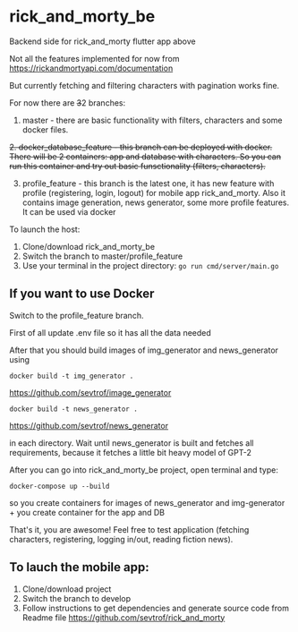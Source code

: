 # rick_and_morty_be

Backend side for rick_and_morty flutter app above

Not all the features implemented for now from 
https://rickandmortyapi.com/documentation

But currently fetching and filtering characters with pagination works fine.

For now there are ~~3~~2 branches:
1. master - there are basic functionality with filters, characters and some docker files.

~~2. docker_database_feature - this branch can be deployed with docker. There will be 2 containers: app and database with characters. So you can run this container and try out basic funsctionality (filters, characters).~~

3. profile_feature - this branch is the latest one, it has new feature with profile (registering, login, logout) for mobile app rick_and_morty. Also it contains image generation, news generator, some more profile features. It can be used via docker

To launch the host:
1. Clone/download rick_and_morty_be
2. Switch the branch to master/profile_feature
3. Use your terminal in the project directory: 
```go run cmd/server/main.go```


## If you want to use Docker
Switch to the profile_feature branch. 

First of all update .env file so it has all the data needed

After that you should build images of img_generator and news_generator using

```docker build -t img_generator . ```

https://github.com/sevtrof/image_generator


```docker build -t news_generator . ```

https://github.com/sevtrof/news_generator

in each directory. Wait until news_generator is built and fetches all requirements, because it fetches a little bit heavy model of GPT-2

After you can go into rick_and_morty_be project, open terminal and type:

```docker-compose up --build ``` 

so you create containers for images of news_generator and img-generator + you create container for the app and DB

That's it, you are awesome! Feel free to test application (fetching characters, registering, logging in/out, reading fiction news).


## To lauch the mobile app:
1. Clone/download project
2. Switch the branch to develop
3. Follow instructions to get dependencies and generate source code from Readme file
 https://github.com/sevtrof/rick_and_morty 
